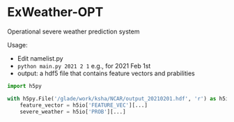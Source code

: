 # ExWeather-OPT
Operational severe weather prediction system

Usage:
* Edit namelist.py
* `python main.py 2021 2 1` e.g., for 2021 Feb 1st
* output: a hdf5 file that contains feature vectors and prabilities
```python
import h5py

with h5py.File('/glade/work/ksha/NCAR/output_20210201.hdf', 'r') as h5io:
    feature_vector = h5io['FEATURE_VEC'][...]
    severe_weather = h5io['PROB'][...]
```

